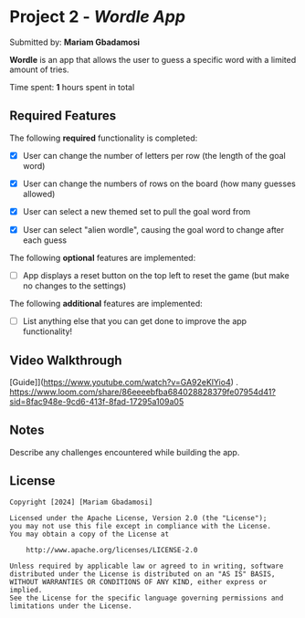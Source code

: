 # Project 2 - *Wordle App*

Submitted by: **Mariam Gbadamosi**

**Wordle** is an app that allows the user to guess a specific word with a limited amount of tries.

Time spent: **1** hours spent in total

## Required Features

The following **required** functionality is completed:

- [x] User can change the number of letters per row (the length of the goal word)
- [x] User can change the numbers of rows on the board (how many guesses allowed)
- [x] User can select a new themed set to pull the goal word from
- [x] User can select "alien wordle", causing the goal word to change after each guess


The following **optional** features are implemented:

- [ ] App displays a reset button on the top left to reset the game (but make no changes to the settings)

The following **additional** features are implemented:

- [ ] List anything else that you can get done to improve the app functionality!

## Video Walkthrough

 

[Guide]](https://www.youtube.com/watch?v=GA92eKlYio4) .
https://www.loom.com/share/86eeeebfba684028828379fe07954d41?sid=8fac948e-9cd6-413f-8fad-17295a109a05

## Notes

Describe any challenges encountered while building the app.

## License

    Copyright [2024] [Mariam Gbadamosi]

    Licensed under the Apache License, Version 2.0 (the "License");
    you may not use this file except in compliance with the License.
    You may obtain a copy of the License at

        http://www.apache.org/licenses/LICENSE-2.0

    Unless required by applicable law or agreed to in writing, software
    distributed under the License is distributed on an "AS IS" BASIS,
    WITHOUT WARRANTIES OR CONDITIONS OF ANY KIND, either express or implied.
    See the License for the specific language governing permissions and
    limitations under the License.

